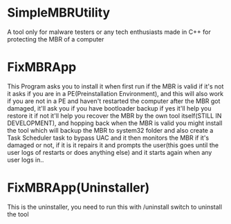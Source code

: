 # SimpleMBRUtility
A tool only for malware testers or any tech enthusiasts made in C++ for protecting the MBR of a computer
# FixMBRApp
This Program asks you to install it when first run if the MBR is valid if it's not it asks if you are in a PE(Preinstallation Environment),
and this will also work if you are not in a PE and haven't restarted the computer after the MBR got damaged, it'll ask you if you have bootloader backup
if yes it'll help you restore it if not it'll help you recover the MBR by the own tool itself(STILL IN DEVELOPMENT),
and hopping back when the MBR is valid you might install the tool which will backup the MBR to system32 folder and also create a Task Scheduler task to
bypass UAC and it then monitors the MBR if it's damaged or not, if it is it repairs it and prompts the user(this goes until the user logs of restarts or does anything else) and it starts again when any user logs in..
# FixMBRApp(Uninstaller)
This is the uninstaller, you need to run this with /uninstall switch to uninstall the tool
